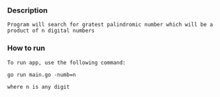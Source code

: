 ### Description
    Program will search for gratest palindromic number which will be a product of n digital numbers

### How to run
    To run app, use the following command:

    go run main.go -numb=n

    where n is any digit

